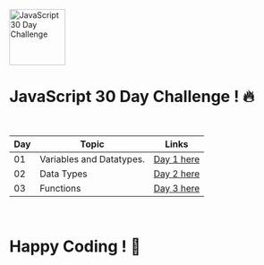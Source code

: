 
  <img src="https://github.com/user-attachments/assets/069be996-a817-4178-8a99-1f5ad5502917" alt="JavaScript 30 Day Challenge" width="100">
 


# JavaScript 30 Day Challenge ! 🔥

<br />

| Day  | Topic                   | Links                |
|------|-------------------------|----------------------|
| 01   | Variables and Datatypes.| [Day 1 here](Day_01) |
| 02   | Data Types              | [Day 2 here](Day_02) | 
| 03   | Functions               | [Day 3 here](Day_03) |




<br />

# Happy Coding ! 🎯

